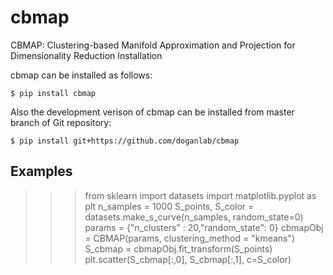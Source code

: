 # cbmap
CBMAP: Clustering-based Manifold Approximation and Projection for Dimensionality Reduction
Installation

cbmap can be installed as follows:

    $ pip install cbmap

Also the development verison of cbmap can be installed from master branch of Git repository:

    $ pip install git+https://github.com/doganlab/cbmap

Examples
--------
>>> from sklearn import datasets
>>> import matplotlib.pyplot as plt
>>> n_samples = 1000
>>> S_points, S_color = datasets.make_s_curve(n_samples, random_state=0)
>>> params = {"n_clusters" : 20,"random_state": 0}
>>> cbmapObj = CBMAP(params, clustering_method = "kmeans")
>>> S_cbmap = cbmapObj.fit_transform(S_points)
>>> plt.scatter(S_cbmap[:,0], S_cbmap[:,1], c=S_color)



